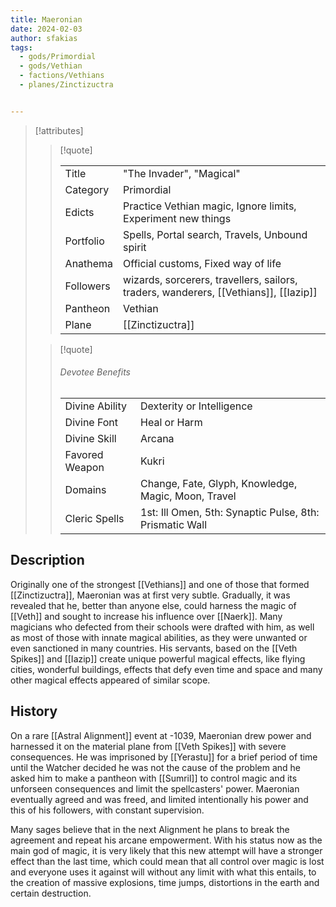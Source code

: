 ```yaml
---
title: Maeronian
date: 2024-02-03
author: sfakias
tags:
  - gods/Primordial
  - gods/Vethian
  - factions/Vethians
  - planes/Zinctizuctra


---
```

> [!attributes]
> 
> > [!quote]
> >
> > | | |
> > | --- | --- |
> > | Title | "The Invader", "Magical" |
> > | Category | Primordial |
> > | Edicts | Practice Vethian magic, Ignore limits, Experiment new things |
> > | Portfolio | Spells, Portal search, Travels, Unbound spirit |
> > | Anathema | Official customs, Fixed way of life |
> > | Followers | wizards, sorcerers, travellers, sailors, traders, wanderers, [[Vethians]], [[Iazip]] |
> > | Pantheon | Vethian |
> > | Plane | [[Zinctizuctra]] |
>
> > [!quote]
> > 
> > ###### Devotee Benefits
> > | | |
> > | --- | --- |
> > | Divine Ability | Dexterity or Intelligence |
> > | Divine Font | Heal or Harm |
> > | Divine Skill | Arcana |
> > | Favored Weapon | Kukri |
> > | Domains | Change, Fate, Glyph, Knowledge, Magic, Moon, Travel |
> > | Cleric Spells | 1st: Ill Omen, 5th: Synaptic Pulse, 8th: Prismatic Wall |

## Description

Originally one of the strongest [[Vethians]] and one of those that formed [[Zinctizuctra]], Maeronian was at first very subtle. Gradually, it was revealed that he, better than anyone else, could harness the magic of [[Veth]] and sought to increase his influence over [[Naerk]]. Many magicians who defected from their schools were drafted with him, as well as most of those with innate magical abilities, as they were unwanted or even sanctioned in many countries. His servants, based on the [[Veth Spikes]] and [[Iazip]] create unique powerful magical effects, like flying cities, wonderful buildings, effects that defy even time and space and many other magical effects appeared of similar scope.

## History

On a rare [[Astral Alignment]] event at -1039, Maeronian drew power and harnessed it on the material plane from [[Veth Spikes]] with severe consequences. He was imprisoned by [[Yerastu]] for a brief period of time until the Watcher decided he was not the cause of the problem and he asked him to make a pantheon with [[Sumril]] to control magic and its unforseen consequences and limit the spellcasters' power. Maeronian eventually agreed and was freed, and limited intentionally his power and this of his followers, with constant supervision.

Many sages believe that in the next Alignment he plans to break the agreement and repeat his arcane empowerment. With his status now as the main god of magic, it is very likely that this new attempt will have a stronger effect than the last time, which could mean that all control over magic is lost and everyone uses it against will without any limit with what this entails, to the creation of massive explosions, time jumps, distortions in the earth and certain destruction.